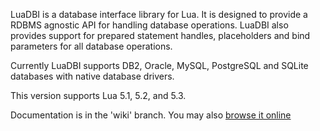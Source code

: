 LuaDBI is a database interface library for Lua. It is designed to 
provide a RDBMS agnostic API for handling database operations. 
LuaDBI also provides support for prepared statement handles, 
placeholders and bind parameters for all database operations.

Currently LuaDBI supports DB2, Oracle, MySQL, PostgreSQL and SQLite 
databases with native database drivers.

This version supports Lua 5.1, 5.2, and 5.3.

Documentation is in the 'wiki' branch. You may also 
[browse it online](https://zadzmo.org/code/luadbi/wiki)
